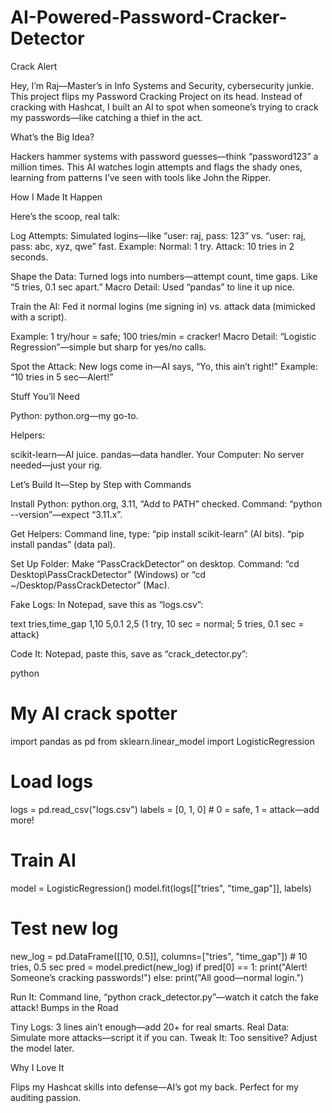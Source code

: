 # AI-Powered-Password-Cracker-Detector
Crack Alert

Hey, I’m Raj—Master’s in Info Systems and Security, cybersecurity junkie. This project flips my Password Cracking Project on its head. Instead of cracking with Hashcat, I built an AI to spot when someone’s trying to crack my passwords—like catching a thief in the act.

What’s the Big Idea?

Hackers hammer systems with password guesses—think “password123” a million times. This AI watches login attempts and flags the shady ones, learning from patterns I’ve seen with tools like John the Ripper.

How I Made It Happen

Here’s the scoop, real talk:

Log Attempts: Simulated logins—like “user: raj, pass: 123” vs. “user: raj, pass: abc, xyz, qwe” fast.
Example: Normal: 1 try. Attack: 10 tries in 2 seconds.

Shape the Data: Turned logs into numbers—attempt count, time gaps. Like “5 tries, 0.1 sec apart.” Macro Detail: Used “pandas” to line it up nice.

Train the AI: Fed it normal logins (me signing in) vs. attack data (mimicked with a script). 

Example: 1 try/hour = safe; 100 tries/min = cracker! Macro Detail: “Logistic Regression”—simple but sharp for yes/no calls.

Spot the Attack: New logs come in—AI says, “Yo, this ain’t right!” Example: “10 tries in 5 sec—Alert!”


Stuff You’ll Need

Python: python.org—my go-to.


Helpers:

scikit-learn—AI juice.
pandas—data handler. Your Computer: No server needed—just your rig.



Let’s Build It—Step by Step with Commands

Install Python: python.org, 3.11, “Add to PATH” checked. Command: “python --version”—expect “3.11.x”.

Get Helpers: Command line, type:
“pip install scikit-learn” (AI bits).
“pip install pandas” (data pal).


Set Up Folder: Make “PassCrackDetector” on desktop. Command: “cd Desktop\PassCrackDetector” (Windows) or “cd ~/Desktop/PassCrackDetector” (Mac).

Fake Logs: In Notepad, save this as “logs.csv”:

text
tries,time_gap
1,10
5,0.1
2,5
(1 try, 10 sec = normal; 5 tries, 0.1 sec = attack)

Code It: Notepad, paste this, save as “crack_detector.py”:


python

# My AI crack spotter
import pandas as pd
from sklearn.linear_model import LogisticRegression

# Load logs
logs = pd.read_csv("logs.csv")
labels = [0, 1, 0]  # 0 = safe, 1 = attack—add more!

# Train AI
model = LogisticRegression()
model.fit(logs[["tries", "time_gap"]], labels)

# Test new log
new_log = pd.DataFrame([[10, 0.5]], columns=["tries", "time_gap"])  # 10 tries, 0.5 sec
pred = model.predict(new_log)
if pred[0] == 1:
    print("Alert! Someone’s cracking passwords!")
else:
    print("All good—normal login.")

    
Run It: Command line, “python crack_detector.py”—watch it catch the fake attack!
Bumps in the Road

Tiny Logs: 3 lines ain’t enough—add 20+ for real smarts.
Real Data: Simulate more attacks—script it if you can.
Tweak It: Too sensitive? Adjust the model later.

Why I Love It

Flips my Hashcat skills into defense—AI’s got my back. Perfect for my auditing passion.
